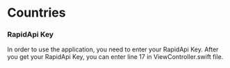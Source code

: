 # Countries
### RapidApi Key
In order to use the application, you need to enter your RapidApi Key. After you get your RapidApi Key, you can enter line 17 in ViewController.swift file.
